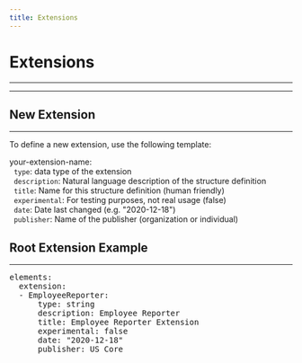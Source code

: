 ```yaml
---
title: Extensions
---
```


# Extensions
---
---

## New Extension
---

To define a new extension, use the following template:

your-extension-name:<br>
&nbsp;&nbsp;`type`: data type of the extension<br>
&nbsp;&nbsp;`description`: Natural language description of the structure definition<br>
&nbsp;&nbsp;`title`: Name for this structure definition (human friendly)<br>
&nbsp;&nbsp;`experimental`: For testing purposes, not real usage (false)<br>
&nbsp;&nbsp;`date`: Date last changed (e.g. "2020-12-18")<br>
&nbsp;&nbsp;`publisher`: Name of the publisher (organization or individual)<br>


## Root Extension Example
---

<pre>
elements:
  extension:
  - EmployeeReporter:
      type: string
      description: Employee Reporter
      title: Employee Reporter Extension
      experimental: false
      date: "2020-12-18"
      publisher: US Core
</pre>      